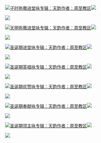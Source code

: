 [![](https://res.chinacath.cn/web/2024/11/08/1731030050068.png@!w100h100)子时弥撒进堂咏专辑：天韵作者：周至教区![](https://res.chinacath.cn/web/icon/play-128.png)](http://www.zhouzhidiocese.com/track/103049)

![](https://res.chinacath.cn/web/images/2024/11/22/1732258641987.jpg)

[![](https://res.chinacath.cn/web/2024/11/08/1731030050068.png@!w100h100)天明弥撒进堂咏专辑：天韵作者：周至教区![](https://res.chinacath.cn/web/icon/play-128.png)](http://www.zhouzhidiocese.com/track/103050)

![](https://res.chinacath.cn/web/images/2024/11/22/1732258685071.jpg)

[![](https://res.chinacath.cn/web/2024/11/08/1731030050068.png@!w100h100)圣诞期进堂咏专辑：天韵作者：周至教区![](https://res.chinacath.cn/web/icon/play-128.png)](http://www.zhouzhidiocese.com/track/103051)

![](https://res.chinacath.cn/web/images/2024/11/22/1732258734011.jpg)

[![](https://res.chinacath.cn/web/2024/11/08/1731030050068.png@!w100h100)圣诞期答唱咏专辑：天韵作者：周至教区![](https://res.chinacath.cn/web/icon/play-128.png)](http://www.zhouzhidiocese.com/track/103052)

![](https://res.chinacath.cn/web/images/2024/11/22/1732258765736.jpg)

[![](https://res.chinacath.cn/web/2024/11/08/1731030050068.png@!w100h100)圣诞期欢赞咏专辑：天韵作者：周至教区![](https://res.chinacath.cn/web/icon/play-128.png)](http://www.zhouzhidiocese.com/track/103053)

![](https://res.chinacath.cn/web/images/2024/11/22/1732258814371.jpg)

[![](https://res.chinacath.cn/web/2024/11/08/1731030050068.png@!w100h100)圣诞期奉献咏专辑：天韵作者：周至教区![](https://res.chinacath.cn/web/icon/play-128.png)](http://www.zhouzhidiocese.com/track/103054)

![](https://res.chinacath.cn/web/images/2024/11/22/1732258843514.jpg)

[![](https://res.chinacath.cn/web/2024/11/08/1731030050068.png@!w100h100)圣诞期领主咏专辑：天韵作者：周至教区![](https://res.chinacath.cn/web/icon/play-128.png)](http://www.zhouzhidiocese.com/track/103055)

![](https://res.chinacath.cn/web/images/2022/12/01/1669880484850.jpg)